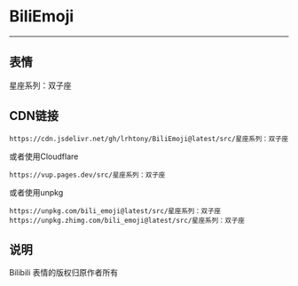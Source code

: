# BiliEmoji
---
## 表情
星座系列：双子座
## CDN链接
```
https://cdn.jsdelivr.net/gh/lrhtony/BiliEmoji@latest/src/星座系列：双子座
```
或者使用Cloudflare
```
https://vup.pages.dev/src/星座系列：双子座
```
或者使用unpkg
```
https://unpkg.com/bili_emoji@latest/src/星座系列：双子座
https://unpkg.zhimg.com/bili_emoji@latest/src/星座系列：双子座
```
## 说明
Bilibili 表情的版权归原作者所有
